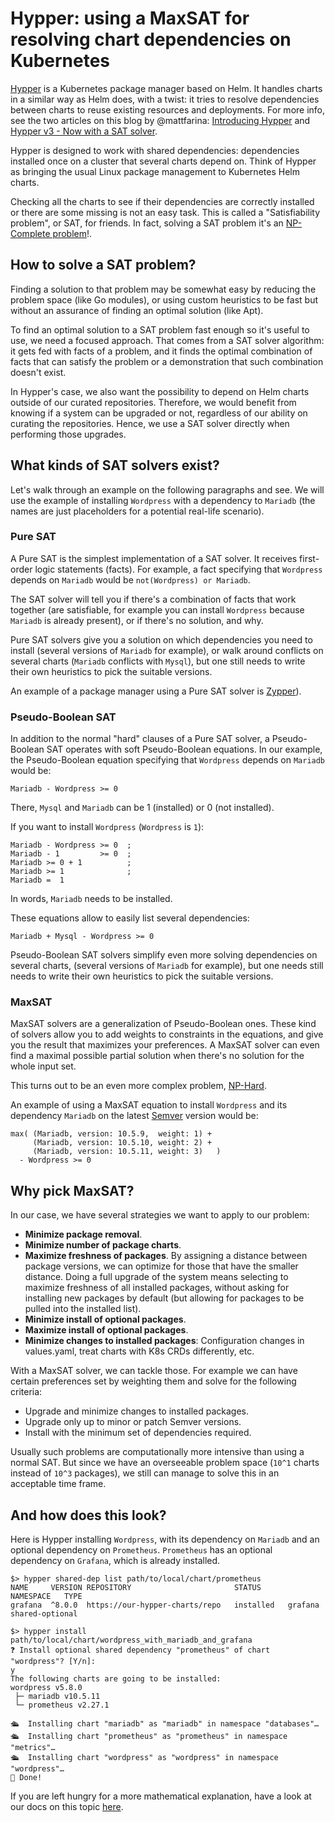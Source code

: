 # Hypper: using a MaxSAT for resolving chart dependencies on Kubernetes

[Hypper](http://hypper.io) is a Kubernetes package manager based on Helm. It
handles charts in a similar way as Helm does, with a twist: it tries to resolve
dependencies between charts to reuse existing resources and deployments.
For more info, see the two articles on this blog by @mattfarina: [Introducing
Hypper](https://community.suse.com/posts/15893197) and
[Hypper v3 - Now with a SAT solver](https://community.suse.com/posts/14072167).

Hypper is designed to work with shared dependencies: dependencies installed once
on a cluster that several charts depend on. Think of Hypper as bringing the
usual Linux package management to Kubernetes Helm charts.

Checking all the charts to see if their dependencies are correctly installed or
there are some missing is not an easy task. This is called a "Satisfiability
problem", or SAT, for friends. In fact, solving a SAT problem it's an [NP-Complete
problem](https://en.wikipedia.org/wiki/Boolean_satisfiability_problem#Unrestricted_satisfiability_(SAT))!.

## How to solve a SAT problem?

Finding a solution to that problem may be somewhat easy by reducing the problem
space (like Go modules), or using custom heuristics to be fast but without an
assurance of finding an optimal solution (like Apt).

To find an optimal solution to a SAT problem fast enough so it's useful to use,
we need a focused approach. That comes from a SAT solver algorithm: it gets fed
with facts of a problem, and it finds the optimal combination of facts that can
satisfy the problem or a demonstration that such combination doesn't exist.

In Hypper's case, we also want the possibility to depend on Helm charts outside
of our curated repositories. Therefore, we would benefit from knowing if a
system can be upgraded or not, regardless of our ability on curating the
repositories. Hence, we use a SAT solver directly when performing those
upgrades.

## What kinds of SAT solvers exist?

Let's walk through an example on the following paragraphs and see. We will use
the example of installing `Wordpress` with a dependency to `Mariadb` (the names
are just placeholders for a potential real-life scenario).

### Pure SAT

A Pure SAT is the simplest implementation of a SAT solver. It receives
first-order logic statements (facts). For example, a fact specifying that
`Wordpress` depends on `Mariadb` would be `not(Wordpress) or Mariadb`.

The SAT solver will tell you if there's a combination of facts that work together
(are satisfiable, for example you can install `Wordpress` because `Mariadb` is
already present), or if there's no solution, and why.

Pure SAT solvers give you a solution on which dependencies you need to install
(several versions of `Mariadb` for example), or walk around conflicts on several
charts (`Mariadb` conflicts with `Mysql`), but one still needs to write their
own heuristics to pick the suitable versions.

An example of a package manager using a Pure SAT solver is
[Zypper](https://en.opensuse.org/Portal:Zypper)).

### Pseudo-Boolean SAT

In addition to the normal "hard" clauses of a Pure SAT solver, a Pseudo-Boolean
SAT operates with soft Pseudo-Boolean equations. In our example,  the
Pseudo-Boolean equation specifying that `Wordpress` depends on `Mariadb` would
be:

```
Mariadb - Wordpress >= 0
```

There, `Mysql` and `Mariadb` can be 1 (installed) or 0 (not installed).

If you want to install `Wordpress` (`Wordpress` is `1`):
```
Mariadb - Wordpress >= 0  ; 
Mariadb - 1         >= 0  ; 
Mariadb >= 0 + 1          ;
Mariadb >= 1              ;
Mariadb =  1
```
In words, `Mariadb` needs to be installed.

These equations allow to easily list several dependencies:
```
Mariadb + Mysql - Wordpress >= 0
```

Pseudo-Boolean SAT solvers simplify even more solving dependencies on several
charts, (several versions of `Mariadb` for example), but one needs still needs
to write their own heuristics to pick the suitable versions.

### MaxSAT

MaxSAT solvers are a generalization of Pseudo-Boolean ones. These kind of
solvers allow you to add weights to constraints in the equations, and give you
the result that maximizes your preferences. A MaxSAT solver can even find a
maximal possible partial solution when there's no solution for the whole input
set.

This turns out to be an even more complex problem,
[NP-Hard](https://en.wikipedia.org/wiki/Maximum_satisfiability_problem).

An example of using a MaxSAT equation to install `Wordpress` and its dependency
`Mariadb` on the latest [Semver](https://semver.org/) version would be:

```
max( (Mariadb, version: 10.5.9,  weight: 1) + 
     (Mariadb, version: 10.5.10, weight: 2) + 
     (Mariadb, version: 10.5.11, weight: 3)   )
  - Wordpress >= 0
```

## Why pick MaxSAT?

In our case, we have several strategies we want to apply to our problem:
- **Minimize package removal**.
- **Minimize number of package charts**.
- **Maximize freshness of packages**. By assigning a distance between package
  versions, we can optimize for those that have the smaller distance. Doing a
  full upgrade of the system means selecting to maximize freshness of all
  installed packages, without asking for installing new packages by default (but
  allowing for packages to be pulled into the installed list).
- **Minimize install of optional packages**.
- **Maximize install of optional packages**.
- **Minimize changes to installed packages**: Configuration changes in
  values.yaml, treat charts with K8s CRDs differently, etc.
  
With a MaxSAT solver, we can tackle those. For example we can have certain
preferences set by weighting them and solve for the following criteria:
- Upgrade and minimize changes to installed packages.
- Upgrade only up to minor or patch Semver versions.
- Install with the minimum set of dependencies required.

Usually such problems are computationally more intensive than using a normal
SAT. But since we have an overseeable problem space (`10^1` charts instead of
`10^3` packages), we still can manage to solve this in an acceptable time frame. 

## And how does this look?

Here is Hypper installing `Wordpress`, with its dependency on `Mariadb` and an
optional dependency on `Prometheus`.  `Prometheus` has an optional dependency on
`Grafana`, which is already installed.

``` console
$> hypper shared-dep list path/to/local/chart/prometheus
NAME     VERSION REPOSITORY                       STATUS      NAMESPACE   TYPE
grafana  ^8.0.0  https://our-hypper-charts/repo   installed   grafana     shared-optional

$> hypper install path/to/local/chart/wordpress_with_mariadb_and_grafana
❓ Install optional shared dependency "prometheus" of chart "wordpress"? [Y/n]:
y
The following charts are going to be installed:
wordpress v5.8.0
 ├─ mariadb v10.5.11
 └─ prometheus v2.27.1

🛳  Installing chart "mariadb" as "mariadb" in namespace "databases"…
🛳  Installing chart "prometheus" as "prometheus" in namespace "metrics"…
🛳  Installing chart "wordpress" as "wordpress" in namespace "wordpress"…
👏 Done!
```

If you are left hungry for a more mathematical explanation, have a look at our
docs on this topic
[here](https://github.com/rancher-sandbox/hypper/blob/main/docs/design/sat-solver.md).
